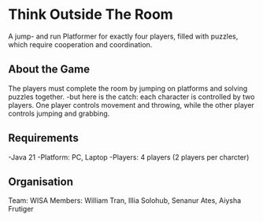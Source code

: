 # Think Outside The Room
A jump- and run Platformer for exactly four players, filled with puzzles, which require cooperation and coordination.


## About the Game
The players must complete the room by jumping on platforms and solving puzzles together. -but here is the catch: each character is controlled by two players. 
One player controls movement and throwing, while the other player controls jumping and grabbing. 

## Requirements
-Java 21 
-Platform: PC, Laptop
-Players: 4 players (2 players per charcter)

## Organisation
Team: WISA 
Members: William Tran, Illia Solohub, Senanur Ates, Aiysha Frutiger
